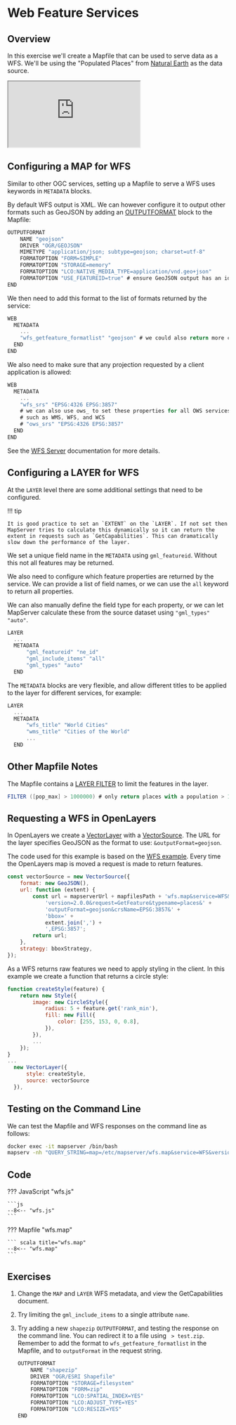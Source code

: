 # Web Feature Services

## Overview

In this exercise we'll create a Mapfile that can be used to serve data
as a WFS. We'll be using the "Populated Places" from [Natural Earth](https://www.naturalearthdata.com/) as the data source.

<div class="map">
  <iframe src="https://geographika.github.io/getting-started-with-mapserver-demo/wfs.html"></iframe>
</div>

## Configuring a MAP for WFS

Similar to other OGC services, setting up a Mapfile to serve a WFS uses
keywords in `METADATA` blocks.

By default WFS output is XML. We can however configure it to output other formats such as GeoJSON by adding an [OUTPUTFORMAT](https://mapserver.org/mapfile/outputformat.html) block to the Mapfile:

```scala
OUTPUTFORMAT
    NAME "geojson"
    DRIVER "OGR/GEOJSON"
    MIMETYPE "application/json; subtype=geojson; charset=utf-8"
    FORMATOPTION "FORM=SIMPLE"
    FORMATOPTION "STORAGE=memory"
    FORMATOPTION "LCO:NATIVE_MEDIA_TYPE=application/vnd.geo+json"
    FORMATOPTION "USE_FEATUREID=true" # ensure GeoJSON output has an id property
END
```

We then need to add this format to the list of formats returned by the service:

```scala
WEB
  METADATA
    ...
    "wfs_getfeature_formatlist" "geojson" # we could also return more complex types such as shapezip
  END
END
```

We also need to make sure that any projection requested by a client application is allowed:

```scala
WEB
  METADATA
    ...
    "wfs_srs" "EPSG:4326 EPSG:3857"
    # we can also use ows_ to set these properties for all OWS services
    # such as WMS, WFS, and WCS
    # "ows_srs" "EPSG:4326 EPSG:3857"
  END
END
```

See the [WFS Server](https://mapserver.org/ogc/wfs_server.html) documentation for more details.

## Configuring a LAYER for WFS

At the `LAYER` level there are some additional settings that need to be configured.


!!! tip

    It is good practice to set an `EXTENT` on the `LAYER`. If not set then MapServer tries to calculate this dynamically so it can return the extent in requests such as `GetCapabilities`. This can dramatically slow down the performance of the layer. 

We set a unique field name in the `METADATA` using `gml_featureid`. Without this not all features may be returned.

We also need to configure which feature properties are returned by the service.
We can provide a list of field names, or we can use the `all` keyword to return all properties.

We can also manually define the field type for each property, or we can let MapServer calculate these from the source dataset using `"gml_types" "auto"`.

```scala
LAYER
  ...
  METADATA
      "gml_featureid" "ne_id"
      "gml_include_items" "all"
      "gml_types" "auto"
  END
```        

The `METADATA` blocks are very flexible, and allow different titles to be applied to the layer for different services, for example:

```scala
LAYER
  ...
  METADATA
      "wfs_title" "World Cities"
      "wms_title" "Cities of the World"
      ...
  END
```     

## Other Mapfile Notes

The Mapfile contains a [LAYER FILTER](https://mapserver.org/mapfile/layer.html#mapfile-layer-filter) to limit the features in the layer. 

```scala
FILTER ([pop_max] > 1000000) # only return places with a population > 1 million
```

## Requesting a WFS in OpenLayers

In OpenLayers we create a [VectorLayer](https://openlayers.org/en/latest/apidoc/module-ol_layer_Vector-VectorLayer.html) with a [VectorSource](https://openlayers.org/en/latest/apidoc/module-ol_source_Vector-VectorSource.html). 
The URL for the layer specifies GeoJSON as the format to use: `&outputFormat=geojson`. 

The code used for this example is based on the [WFS example](https://openlayers.org/en/latest/examples/vector-wfs.html). Every time the OpenLayers map is moved a request is made to return features. 
```js
const vectorSource = new VectorSource({
    format: new GeoJSON(),
    url: function (extent) {
        const url = mapserverUrl + mapfilesPath + 'wfs.map&service=WFS&' +
            'version=2.0.0&request=GetFeature&typename=places&' +
            'outputFormat=geojson&crsName=EPSG:3857&' +
            'bbox=' +
            extent.join(',') +
            ',EPSG:3857';
        return url;
    },
    strategy: bboxStrategy,
});
```

As a WFS returns raw features we need to apply styling in the client. In this example we create a function that returns a circle style:

```js
function createStyle(feature) {
    return new Style({
        image: new CircleStyle({
            radius: 5 + feature.get('rank_min'),
            fill: new Fill({
                color: [255, 153, 0, 0.8],
            }),
        }),
        ...
    });
}
...
  new VectorLayer({
      style: createStyle,
      source: vectorSource
  }),

```

## Testing on the Command Line

We can test the Mapfile and WFS responses on the command line as follows:

```bash
docker exec -it mapserver /bin/bash
mapserv -nh "QUERY_STRING=map=/etc/mapserver/wfs.map&service=WFS&version=2.0.0&request=GetFeature&typeName=places&outputFormat=geojson&crsName=EPSG:3857&bbox=-59223902.72157662,-3903081.7252075593,-14974405.131250374,19995821.45447336,EPSG:3857"
```

## Code

??? JavaScript "wfs.js"

    ```js
    --8<-- "wfs.js"
    ```

??? Mapfile "wfs.map"

    ``` scala title="wfs.map"
    --8<-- "wfs.map"
    ```

## Exercises

1. Change the `MAP` and `LAYER` WFS metadata, and view the GetCapabilities document.
2. Try limiting the `gml_include_items` to a single attribute `name`.
3. Try adding a new `shapezip` `OUTPUTFORMAT`, and testing the response on the command line. You can redirect it to a file using ` > test.zip`. Remember to add the format to `wfs_getfeature_formatlist` in the Mapfile, and to `outputFormat` in the request string.

    ```scala
    OUTPUTFORMAT
        NAME "shapezip"
        DRIVER "OGR/ESRI Shapefile"
        FORMATOPTION "STORAGE=filesystem"
        FORMATOPTION "FORM=zip"
        FORMATOPTION "LCO:SPATIAL_INDEX=YES"
        FORMATOPTION "LCO:ADJUST_TYPE=YES"
        FORMATOPTION "LCO:RESIZE=YES"
    END
    ```

<!--

This is no longer the case:

To make the layer selectable a [TEMPLATE](https://mapserver.org/mapfile/layer.html#mapfile-layer-template) value must be set. This can be *any* value. In older MapServer applications this would have been a template HTML file on disk, but for WFS it simply lets MapServer know attributes are accessible for this layer.

```scala
LAYER
  ...
  TEMPLATE "ttt"
```
-->